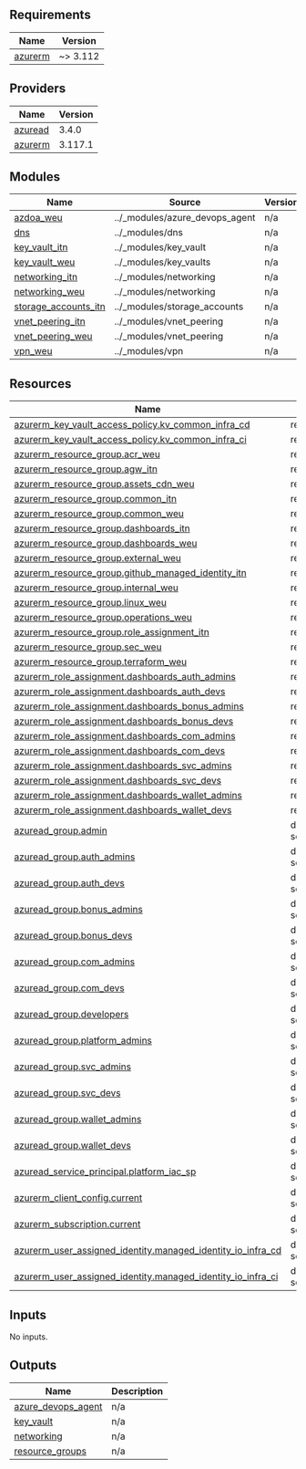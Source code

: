 <!-- markdownlint-disable -->
<!-- BEGIN_TF_DOCS -->
## Requirements

| Name | Version |
|------|---------|
| <a name="requirement_azurerm"></a> [azurerm](#requirement\_azurerm) | ~> 3.112 |

## Providers

| Name | Version |
|------|---------|
| <a name="provider_azuread"></a> [azuread](#provider\_azuread) | 3.4.0 |
| <a name="provider_azurerm"></a> [azurerm](#provider\_azurerm) | 3.117.1 |

## Modules

| Name | Source | Version |
|------|--------|---------|
| <a name="module_azdoa_weu"></a> [azdoa\_weu](#module\_azdoa\_weu) | ../_modules/azure_devops_agent | n/a |
| <a name="module_dns"></a> [dns](#module\_dns) | ../_modules/dns | n/a |
| <a name="module_key_vault_itn"></a> [key\_vault\_itn](#module\_key\_vault\_itn) | ../_modules/key_vault | n/a |
| <a name="module_key_vault_weu"></a> [key\_vault\_weu](#module\_key\_vault\_weu) | ../_modules/key_vaults | n/a |
| <a name="module_networking_itn"></a> [networking\_itn](#module\_networking\_itn) | ../_modules/networking | n/a |
| <a name="module_networking_weu"></a> [networking\_weu](#module\_networking\_weu) | ../_modules/networking | n/a |
| <a name="module_storage_accounts_itn"></a> [storage\_accounts\_itn](#module\_storage\_accounts\_itn) | ../_modules/storage_accounts | n/a |
| <a name="module_vnet_peering_itn"></a> [vnet\_peering\_itn](#module\_vnet\_peering\_itn) | ../_modules/vnet_peering | n/a |
| <a name="module_vnet_peering_weu"></a> [vnet\_peering\_weu](#module\_vnet\_peering\_weu) | ../_modules/vnet_peering | n/a |
| <a name="module_vpn_weu"></a> [vpn\_weu](#module\_vpn\_weu) | ../_modules/vpn | n/a |

## Resources

| Name | Type |
|------|------|
| [azurerm_key_vault_access_policy.kv_common_infra_cd](https://registry.terraform.io/providers/hashicorp/azurerm/latest/docs/resources/key_vault_access_policy) | resource |
| [azurerm_key_vault_access_policy.kv_common_infra_ci](https://registry.terraform.io/providers/hashicorp/azurerm/latest/docs/resources/key_vault_access_policy) | resource |
| [azurerm_resource_group.acr_weu](https://registry.terraform.io/providers/hashicorp/azurerm/latest/docs/resources/resource_group) | resource |
| [azurerm_resource_group.agw_itn](https://registry.terraform.io/providers/hashicorp/azurerm/latest/docs/resources/resource_group) | resource |
| [azurerm_resource_group.assets_cdn_weu](https://registry.terraform.io/providers/hashicorp/azurerm/latest/docs/resources/resource_group) | resource |
| [azurerm_resource_group.common_itn](https://registry.terraform.io/providers/hashicorp/azurerm/latest/docs/resources/resource_group) | resource |
| [azurerm_resource_group.common_weu](https://registry.terraform.io/providers/hashicorp/azurerm/latest/docs/resources/resource_group) | resource |
| [azurerm_resource_group.dashboards_itn](https://registry.terraform.io/providers/hashicorp/azurerm/latest/docs/resources/resource_group) | resource |
| [azurerm_resource_group.dashboards_weu](https://registry.terraform.io/providers/hashicorp/azurerm/latest/docs/resources/resource_group) | resource |
| [azurerm_resource_group.external_weu](https://registry.terraform.io/providers/hashicorp/azurerm/latest/docs/resources/resource_group) | resource |
| [azurerm_resource_group.github_managed_identity_itn](https://registry.terraform.io/providers/hashicorp/azurerm/latest/docs/resources/resource_group) | resource |
| [azurerm_resource_group.internal_weu](https://registry.terraform.io/providers/hashicorp/azurerm/latest/docs/resources/resource_group) | resource |
| [azurerm_resource_group.linux_weu](https://registry.terraform.io/providers/hashicorp/azurerm/latest/docs/resources/resource_group) | resource |
| [azurerm_resource_group.operations_weu](https://registry.terraform.io/providers/hashicorp/azurerm/latest/docs/resources/resource_group) | resource |
| [azurerm_resource_group.role_assignment_itn](https://registry.terraform.io/providers/hashicorp/azurerm/latest/docs/resources/resource_group) | resource |
| [azurerm_resource_group.sec_weu](https://registry.terraform.io/providers/hashicorp/azurerm/latest/docs/resources/resource_group) | resource |
| [azurerm_resource_group.terraform_weu](https://registry.terraform.io/providers/hashicorp/azurerm/latest/docs/resources/resource_group) | resource |
| [azurerm_role_assignment.dashboards_auth_admins](https://registry.terraform.io/providers/hashicorp/azurerm/latest/docs/resources/role_assignment) | resource |
| [azurerm_role_assignment.dashboards_auth_devs](https://registry.terraform.io/providers/hashicorp/azurerm/latest/docs/resources/role_assignment) | resource |
| [azurerm_role_assignment.dashboards_bonus_admins](https://registry.terraform.io/providers/hashicorp/azurerm/latest/docs/resources/role_assignment) | resource |
| [azurerm_role_assignment.dashboards_bonus_devs](https://registry.terraform.io/providers/hashicorp/azurerm/latest/docs/resources/role_assignment) | resource |
| [azurerm_role_assignment.dashboards_com_admins](https://registry.terraform.io/providers/hashicorp/azurerm/latest/docs/resources/role_assignment) | resource |
| [azurerm_role_assignment.dashboards_com_devs](https://registry.terraform.io/providers/hashicorp/azurerm/latest/docs/resources/role_assignment) | resource |
| [azurerm_role_assignment.dashboards_svc_admins](https://registry.terraform.io/providers/hashicorp/azurerm/latest/docs/resources/role_assignment) | resource |
| [azurerm_role_assignment.dashboards_svc_devs](https://registry.terraform.io/providers/hashicorp/azurerm/latest/docs/resources/role_assignment) | resource |
| [azurerm_role_assignment.dashboards_wallet_admins](https://registry.terraform.io/providers/hashicorp/azurerm/latest/docs/resources/role_assignment) | resource |
| [azurerm_role_assignment.dashboards_wallet_devs](https://registry.terraform.io/providers/hashicorp/azurerm/latest/docs/resources/role_assignment) | resource |
| [azuread_group.admin](https://registry.terraform.io/providers/hashicorp/azuread/latest/docs/data-sources/group) | data source |
| [azuread_group.auth_admins](https://registry.terraform.io/providers/hashicorp/azuread/latest/docs/data-sources/group) | data source |
| [azuread_group.auth_devs](https://registry.terraform.io/providers/hashicorp/azuread/latest/docs/data-sources/group) | data source |
| [azuread_group.bonus_admins](https://registry.terraform.io/providers/hashicorp/azuread/latest/docs/data-sources/group) | data source |
| [azuread_group.bonus_devs](https://registry.terraform.io/providers/hashicorp/azuread/latest/docs/data-sources/group) | data source |
| [azuread_group.com_admins](https://registry.terraform.io/providers/hashicorp/azuread/latest/docs/data-sources/group) | data source |
| [azuread_group.com_devs](https://registry.terraform.io/providers/hashicorp/azuread/latest/docs/data-sources/group) | data source |
| [azuread_group.developers](https://registry.terraform.io/providers/hashicorp/azuread/latest/docs/data-sources/group) | data source |
| [azuread_group.platform_admins](https://registry.terraform.io/providers/hashicorp/azuread/latest/docs/data-sources/group) | data source |
| [azuread_group.svc_admins](https://registry.terraform.io/providers/hashicorp/azuread/latest/docs/data-sources/group) | data source |
| [azuread_group.svc_devs](https://registry.terraform.io/providers/hashicorp/azuread/latest/docs/data-sources/group) | data source |
| [azuread_group.wallet_admins](https://registry.terraform.io/providers/hashicorp/azuread/latest/docs/data-sources/group) | data source |
| [azuread_group.wallet_devs](https://registry.terraform.io/providers/hashicorp/azuread/latest/docs/data-sources/group) | data source |
| [azuread_service_principal.platform_iac_sp](https://registry.terraform.io/providers/hashicorp/azuread/latest/docs/data-sources/service_principal) | data source |
| [azurerm_client_config.current](https://registry.terraform.io/providers/hashicorp/azurerm/latest/docs/data-sources/client_config) | data source |
| [azurerm_subscription.current](https://registry.terraform.io/providers/hashicorp/azurerm/latest/docs/data-sources/subscription) | data source |
| [azurerm_user_assigned_identity.managed_identity_io_infra_cd](https://registry.terraform.io/providers/hashicorp/azurerm/latest/docs/data-sources/user_assigned_identity) | data source |
| [azurerm_user_assigned_identity.managed_identity_io_infra_ci](https://registry.terraform.io/providers/hashicorp/azurerm/latest/docs/data-sources/user_assigned_identity) | data source |

## Inputs

No inputs.

## Outputs

| Name | Description |
|------|-------------|
| <a name="output_azure_devops_agent"></a> [azure\_devops\_agent](#output\_azure\_devops\_agent) | n/a |
| <a name="output_key_vault"></a> [key\_vault](#output\_key\_vault) | n/a |
| <a name="output_networking"></a> [networking](#output\_networking) | n/a |
| <a name="output_resource_groups"></a> [resource\_groups](#output\_resource\_groups) | n/a |
<!-- END_TF_DOCS -->
